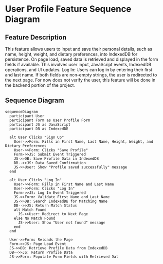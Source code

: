 # User Profile Feature Sequence Diagram

## Feature Description
This feature allows users to input and save their personal details, such as name, height, weight, and dietary preferences, into IndexedDB for persistence. On page load, saved data is retrieved and displayed in the form fields if available. This involves user input, JavaScript events, IndexedDB operations, and UI updates.
Log In: Users can log in by entering their first and last name. If both fields are non-empty strings, the user is redirected to the next page. For now does not verify the user, this feature will be done in the backend portion of the project.
## Sequence Diagram

```mermaid
sequenceDiagram
  participant User
  participant Form as User Profile Form
  participant JS as JavaScript
  participant DB as IndexedDB

  alt User Clicks "Sign Up"
    User->>Form: Fills in First Name, Last Name, Height, Weight, and Dietary Preferences
    User->>Form: Clicks "Save Profile"
    Form->>JS: Submit Event Triggered
    JS->>DB: Save Profile Data in IndexedDB
    DB-->>JS: Data Saved Confirmation
    JS->>User: Show "Profile saved successfully" message
  end

  alt User Clicks "Log In"
    User->>Form: Fills in First Name and Last Name
    User->>Form: Clicks "Log In"
    Form->>JS: Log In Event Triggered
    JS->>Form: Validate First Name and Last Name
    JS->>DB: Search IndexedDB for Matching Name
    DB-->>JS: Return Match Status
    alt Match Found
      JS->>User: Redirect to Next Page
    else No Match Found
      JS->>User: Show "User not found" message
    end
  end

  User->>Form: Reloads the Page
  Form->>JS: Page Load Event
  JS->>DB: Retrieve Profile Data from IndexedDB
  DB-->>JS: Return Profile Data
  JS->>Form: Populate Form Fields with Retrieved Dat
